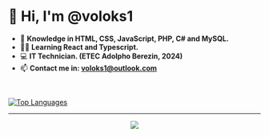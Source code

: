 <h1>👋 Hi, I'm @voloks1</h1>

- 📝 <strong>Knowledge in HTML, CSS, JavaScript, PHP, C# and MySQL.</strong>
- 👨‍💻 <strong>Learning React and Typescript.</strong>
- 💻 <strong>IT Technician. (ETEC Adolpho Berezin, 2024)</strong>
- 📫 <strong>Contact me in: voloks1@outlook.com</strong>
</br>

[![Top Languages](https://github-readme-stats.vercel.app/api/top-langs/?username=voloks1&theme=dark)](https://github.com/voloks1/github-readme-stats)

<hr>
<p align="center">
  <a href="https://skillicons.dev">
    <img src="https://skillicons.dev/icons?i=html,css,js,ts,react,php,cs,mysql&theme=dark" />
  </a>
</p>
